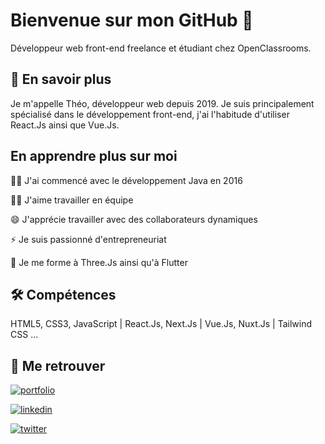 
# Bienvenue sur mon GitHub 👋

Développeur web front-end freelance et étudiant chez OpenClassrooms.
## 🚀 En savoir plus
Je m'appelle Théo, développeur web depuis 2019.
Je suis principalement spécialisé dans le développement front-end, j'ai l'habitude d'utiliser React.Js ainsi que Vue.Js.
## En apprendre plus sur moi
👩‍💻 J'ai commencé avec le développement Java en 2016

👯‍♀️ J'aime travailler en équipe

😄 J'apprécie travailler avec des collaborateurs dynamiques

⚡️ Je suis passionné d'entrepreneuriat

🧠 Je me forme à Three.Js ainsi qu'à Flutter

## 🛠 Compétences
HTML5, CSS3, JavaScript | React.Js, Next.Js | Vue.Js, Nuxt.Js | Tailwind CSS ...

## 🔗 Me retrouver
[![portfolio](https://img.shields.io/badge/mon_portfolio-000?style=for-the-badge&logo=ko-fi&logoColor=white)](https://pr0ph.com/)

[![linkedin](https://img.shields.io/badge/linkedin-0A66C2?style=for-the-badge&logo=linkedin&logoColor=white)](https://www.linkedin.com/in/theo-lemoine/)

[![twitter](https://img.shields.io/badge/twitter-1DA1F2?style=for-the-badge&logo=twitter&logoColor=white)](https://twitter.com/ProphDigital/)

